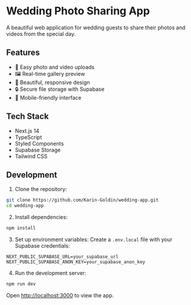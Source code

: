 # Wedding Photo Sharing App

A beautiful web application for wedding guests to share their photos and videos from the special day.

## Features

- 📸 Easy photo and video uploads
- 🖼️ Real-time gallery preview
- 💫 Beautiful, responsive design
- 🔒 Secure file storage with Supabase
- 📱 Mobile-friendly interface

## Tech Stack

- Next.js 14
- TypeScript
- Styled Components
- Supabase Storage
- Tailwind CSS

## Development

1. Clone the repository:

```bash
git clone https://github.com/Karin-Goldin/wedding-app.git
cd wedding-app
```

2. Install dependencies:

```bash
npm install
```

3. Set up environment variables:
   Create a `.env.local` file with your Supabase credentials:

```
NEXT_PUBLIC_SUPABASE_URL=your_supabase_url
NEXT_PUBLIC_SUPABASE_ANON_KEY=your_supabase_anon_key
```

4. Run the development server:

```bash
npm run dev
```

Open [http://localhost:3000](http://localhost:3000) to view the app.
